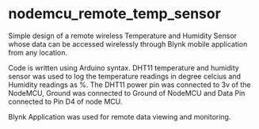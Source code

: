 # nodemcu_remote_temp_sensor
Simple design of a remote wireless Temperature and Humidity Sensor whose data can be accessed wirelessly through Blynk mobile application from any location.

Code is written using Arduino syntax.
DHT11 temperature and humidity sensor was used to log the temperature readings in degree celcius and Humidity readings as %.
The DHT11 power pin was connected to 3v of the NodeMCU, Ground was connected to Ground of NodeMCU and Data Pin connected to Pin D4 of node MCU.

Blynk Application was used for remote data viewing and monitoring.
